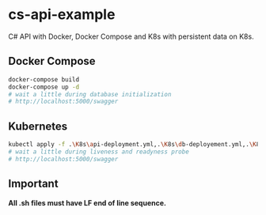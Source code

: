 # cs-api-example

C# API with Docker, Docker Compose and K8s with persistent data on K8s.     

## Docker Compose

```sh
docker-compose build
docker-compose up -d
# wait a little during database initialization
# http://localhost:5000/swagger 
```

## Kubernetes

```sh
kubectl apply -f .\K8s\api-deployment.yml,.\K8s\db-deployement.yml,.\K8s\pv.yml
# wait a little during liveness and readyness probe
# http://localhost:5000/swagger
```

## Important

**All .sh files must have LF end of line sequence.**